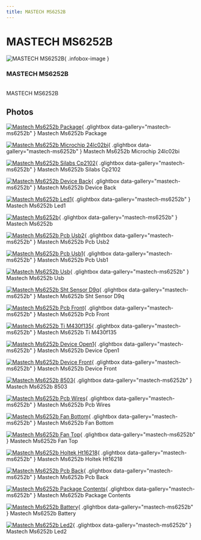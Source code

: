 ```yaml
---
title: MASTECH MS6252B
---
```


# MASTECH MS6252B

<div class="infobox" markdown>

![MASTECH MS6252B](./img/Mastech_ms6252b_package.jpg){ .infobox-image }

### MASTECH MS6252B

| | |
|---|---|

</div>

[](./img/Mastech_ms6252b.png)  [](./img/Mastech_ms6252b.png)MASTECH MS6252B

## Photos

<div class="photo-grid" markdown>

[![Mastech Ms6252b Package](./img/Mastech_ms6252b_package.jpg)](./img/Mastech_ms6252b_package.jpg "Mastech Ms6252b Package"){ .glightbox data-gallery="mastech-ms6252b" }
<span class="caption">Mastech Ms6252b Package</span>

[![Mastech Ms6252b Microchip 24lc02bi](./img/Mastech_ms6252b_microchip_24lc02bi.jpg)](./img/Mastech_ms6252b_microchip_24lc02bi.jpg "Mastech Ms6252b Microchip 24lc02bi"){ .glightbox data-gallery="mastech-ms6252b" }
<span class="caption">Mastech Ms6252b Microchip 24lc02bi</span>

[![Mastech Ms6252b Silabs Cp2102](./img/Mastech_ms6252b_silabs_cp2102.jpg)](./img/Mastech_ms6252b_silabs_cp2102.jpg "Mastech Ms6252b Silabs Cp2102"){ .glightbox data-gallery="mastech-ms6252b" }
<span class="caption">Mastech Ms6252b Silabs Cp2102</span>

[![Mastech Ms6252b Device Back](./img/Mastech_ms6252b_device_back.jpg)](./img/Mastech_ms6252b_device_back.jpg "Mastech Ms6252b Device Back"){ .glightbox data-gallery="mastech-ms6252b" }
<span class="caption">Mastech Ms6252b Device Back</span>

[![Mastech Ms6252b Led1](./img/Mastech_ms6252b_led1.jpg)](./img/Mastech_ms6252b_led1.jpg "Mastech Ms6252b Led1"){ .glightbox data-gallery="mastech-ms6252b" }
<span class="caption">Mastech Ms6252b Led1</span>

[![Mastech Ms6252b](./img/Mastech_ms6252b.jpg)](./img/Mastech_ms6252b.png "Mastech Ms6252b"){ .glightbox data-gallery="mastech-ms6252b" }
<span class="caption">Mastech Ms6252b</span>

[![Mastech Ms6252b Pcb Usb2](./img/Mastech_ms6252b_pcb_usb2.jpg)](./img/Mastech_ms6252b_pcb_usb2.jpg "Mastech Ms6252b Pcb Usb2"){ .glightbox data-gallery="mastech-ms6252b" }
<span class="caption">Mastech Ms6252b Pcb Usb2</span>

[![Mastech Ms6252b Pcb Usb1](./img/Mastech_ms6252b_pcb_usb1.jpg)](./img/Mastech_ms6252b_pcb_usb1.jpg "Mastech Ms6252b Pcb Usb1"){ .glightbox data-gallery="mastech-ms6252b" }
<span class="caption">Mastech Ms6252b Pcb Usb1</span>

[![Mastech Ms6252b Usb](./img/Mastech_ms6252b_usb.jpg)](./img/Mastech_ms6252b_usb.jpg "Mastech Ms6252b Usb"){ .glightbox data-gallery="mastech-ms6252b" }
<span class="caption">Mastech Ms6252b Usb</span>

[![Mastech Ms6252b Sht Sensor D9q](./img/Mastech_ms6252b_sht_sensor_d9q.jpg)](./img/Mastech_ms6252b_sht_sensor_d9q.jpg "Mastech Ms6252b Sht Sensor D9q"){ .glightbox data-gallery="mastech-ms6252b" }
<span class="caption">Mastech Ms6252b Sht Sensor D9q</span>

[![Mastech Ms6252b Pcb Front](./img/Mastech_ms6252b_pcb_front.jpg)](./img/Mastech_ms6252b_pcb_front.jpg "Mastech Ms6252b Pcb Front"){ .glightbox data-gallery="mastech-ms6252b" }
<span class="caption">Mastech Ms6252b Pcb Front</span>

[![Mastech Ms6252b Ti M430f135](./img/Mastech_ms6252b_ti_m430f135.jpg)](./img/Mastech_ms6252b_ti_m430f135.jpg "Mastech Ms6252b Ti M430f135"){ .glightbox data-gallery="mastech-ms6252b" }
<span class="caption">Mastech Ms6252b Ti M430f135</span>

[![Mastech Ms6252b Device Open1](./img/Mastech_ms6252b_device_open1.jpg)](./img/Mastech_ms6252b_device_open1.jpg "Mastech Ms6252b Device Open1"){ .glightbox data-gallery="mastech-ms6252b" }
<span class="caption">Mastech Ms6252b Device Open1</span>

[![Mastech Ms6252b Device Front](./img/Mastech_ms6252b_device_front.jpg)](./img/Mastech_ms6252b_device_front.jpg "Mastech Ms6252b Device Front"){ .glightbox data-gallery="mastech-ms6252b" }
<span class="caption">Mastech Ms6252b Device Front</span>

[![Mastech Ms6252b 8503](./img/Mastech_ms6252b_8503.jpg)](./img/Mastech_ms6252b_8503.jpg "Mastech Ms6252b 8503"){ .glightbox data-gallery="mastech-ms6252b" }
<span class="caption">Mastech Ms6252b 8503</span>

[![Mastech Ms6252b Pcb Wires](./img/Mastech_ms6252b_pcb_wires.jpg)](./img/Mastech_ms6252b_pcb_wires.jpg "Mastech Ms6252b Pcb Wires"){ .glightbox data-gallery="mastech-ms6252b" }
<span class="caption">Mastech Ms6252b Pcb Wires</span>

[![Mastech Ms6252b Fan Bottom](./img/Mastech_ms6252b_fan_bottom.jpg)](./img/Mastech_ms6252b_fan_bottom.jpg "Mastech Ms6252b Fan Bottom"){ .glightbox data-gallery="mastech-ms6252b" }
<span class="caption">Mastech Ms6252b Fan Bottom</span>

[![Mastech Ms6252b Fan Top](./img/Mastech_ms6252b_fan_top.jpg)](./img/Mastech_ms6252b_fan_top.jpg "Mastech Ms6252b Fan Top"){ .glightbox data-gallery="mastech-ms6252b" }
<span class="caption">Mastech Ms6252b Fan Top</span>

[![Mastech Ms6252b Holtek Ht16218](./img/Mastech_ms6252b_holtek_ht16218.jpg)](./img/Mastech_ms6252b_holtek_ht16218.jpg "Mastech Ms6252b Holtek Ht16218"){ .glightbox data-gallery="mastech-ms6252b" }
<span class="caption">Mastech Ms6252b Holtek Ht16218</span>

[![Mastech Ms6252b Pcb Back](./img/Mastech_ms6252b_pcb_back.jpg)](./img/Mastech_ms6252b_pcb_back.jpg "Mastech Ms6252b Pcb Back"){ .glightbox data-gallery="mastech-ms6252b" }
<span class="caption">Mastech Ms6252b Pcb Back</span>

[![Mastech Ms6252b Package Contents](./img/Mastech_ms6252b_package_contents.jpg)](./img/Mastech_ms6252b_package_contents.jpg "Mastech Ms6252b Package Contents"){ .glightbox data-gallery="mastech-ms6252b" }
<span class="caption">Mastech Ms6252b Package Contents</span>

[![Mastech Ms6252b Battery](./img/Mastech_ms6252b_battery.jpg)](./img/Mastech_ms6252b_battery.jpg "Mastech Ms6252b Battery"){ .glightbox data-gallery="mastech-ms6252b" }
<span class="caption">Mastech Ms6252b Battery</span>

[![Mastech Ms6252b Led2](./img/Mastech_ms6252b_led2.jpg)](./img/Mastech_ms6252b_led2.jpg "Mastech Ms6252b Led2"){ .glightbox data-gallery="mastech-ms6252b" }
<span class="caption">Mastech Ms6252b Led2</span>

</div>
